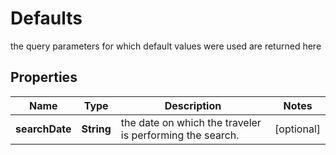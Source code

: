 

# Defaults

the query parameters for which default values were used are returned here

## Properties

| Name | Type | Description | Notes |
|------------ | ------------- | ------------- | -------------|
|**searchDate** | **String** | the date on which the traveler is performing the search. |  [optional] |



